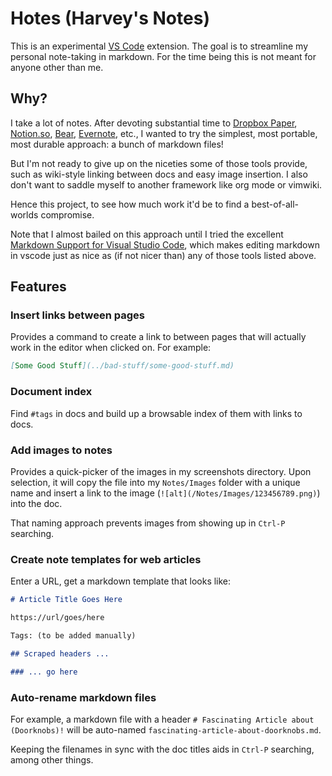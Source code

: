 # Hotes (Harvey's Notes)

This is an experimental [VS Code](https://code.visualstudio.com/) extension. The
goal is to streamline my personal note-taking in markdown. For the time being
this is not meant for anyone other than me.

## Why?

I take a lot of notes. After devoting substantial time to [Dropbox
Paper](https://www.dropbox.com/paper), [Notion.so](https://www.notion.so),
[Bear](https://bear.app/), [Evernote](https://evernote.com/), etc., I wanted to
try the simplest, most portable, most durable approach: a bunch of markdown
files!

But I'm not ready to give up on the niceties some of those tools provide, such
as wiki-style linking between docs and easy image insertion. I also don't want
to saddle myself to another framework like org mode or vimwiki.

Hence this project, to see how much work it'd be to find a best-of-all-worlds compromise.

Note that I almost bailed on this approach until I tried the excellent
[Markdown Support for Visual Studio Code](https://github.com/neilsustc/vscode-markdown),
which makes editing markdown in vscode just as nice as (if not nicer than) any
of those tools listed above.

## Features

### Insert links between pages

Provides a command to create a link to between pages that will actually work in the editor when clicked on. For example:

```md
[Some Good Stuff](../bad-stuff/some-good-stuff.md)
```

### Document index

Find `#tags` in docs and build up a browsable index of them with links to docs.

### Add images to notes

Provides a quick-picker of the images in my screenshots directory. Upon selection, it will copy the file into my `Notes/Images` folder with a unique name and insert a link to the image (`![alt](/Notes/Images/123456789.png)`) into the doc.

That naming approach prevents images from showing up in `Ctrl-P` searching.

### Create note templates for web articles

Enter a URL, get a markdown template that looks like:

```markdown
# Article Title Goes Here

https://url/goes/here

Tags: (to be added manually)

## Scraped headers ...

### ... go here
```

### Auto-rename markdown files

For example, a markdown file with a header `# Fascinating Article about (Doorknobs)!` will be auto-named `fascinating-article-about-doorknobs.md`.

Keeping the filenames in sync with the doc titles aids in `Ctrl-P` searching, among other things.
